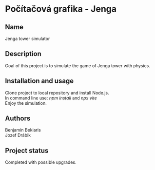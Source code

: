 # Počítačová grafika - Jenga

## Name
Jenga tower simulator

## Description
Goal of this project is to simulate the game of Jenga tower with physics.

## Installation and usage
Clone project to local repository and install Node.js.  
In command line use: <i>npm install</i> and <i>npx vite</i>  
Enjoy the simulation.

## Authors
Benjamín Bekiaris  
Jozef Drábik

## Project status
Completed with possible upgrades.
